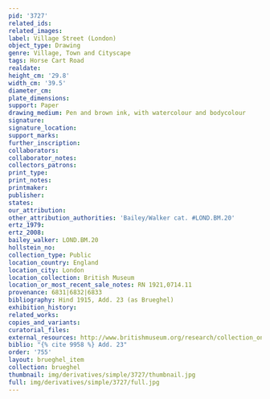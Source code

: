 ```yaml
---
pid: '3727'
related_ids: 
related_images: 
label: Village Street (London)
object_type: Drawing
genre: Village, Town and Cityscape
tags: Horse Cart Road
realdate: 
height_cm: '29.8'
width_cm: '39.5'
diameter_cm: 
plate_dimensions: 
support: Paper
drawing_medium: Pen and brown ink, with watercolour and bodycolour
signature: 
signature_location: 
support_marks: 
further_inscription: 
collaborators: 
collaborator_notes: 
collectors_patrons: 
print_type: 
print_notes: 
printmaker: 
publisher: 
states: 
our_attribution: 
other_attribution_authorities: 'Bailey/Walker cat. #LOND.BM.20'
ertz_1979: 
ertz_2008: 
bailey_walker: LOND.BM.20
hollstein_no: 
collection_type: Public
location_country: England
location_city: London
location_collection: British Museum
location_or_most_recent_sale_notes: RN 1921,0714.11
provenance: 6831|6832|6833
bibliography: Hind 1915, Add. 23 (as Brueghel)
exhibition_history: 
related_works: 
copies_and_variants: 
curatorial_files: 
external_resources: http://www.britishmuseum.org/research/collection_online/collection_object_details.aspx?objectId=712258&partId=1&searchText=1921%2C0714.11&view=list&page=1
biblio: "{% cite 9958 %} Add. 23"
order: '755'
layout: brueghel_item
collection: brueghel
thumbnail: img/derivatives/simple/3727/thumbnail.jpg
full: img/derivatives/simple/3727/full.jpg
---
```

